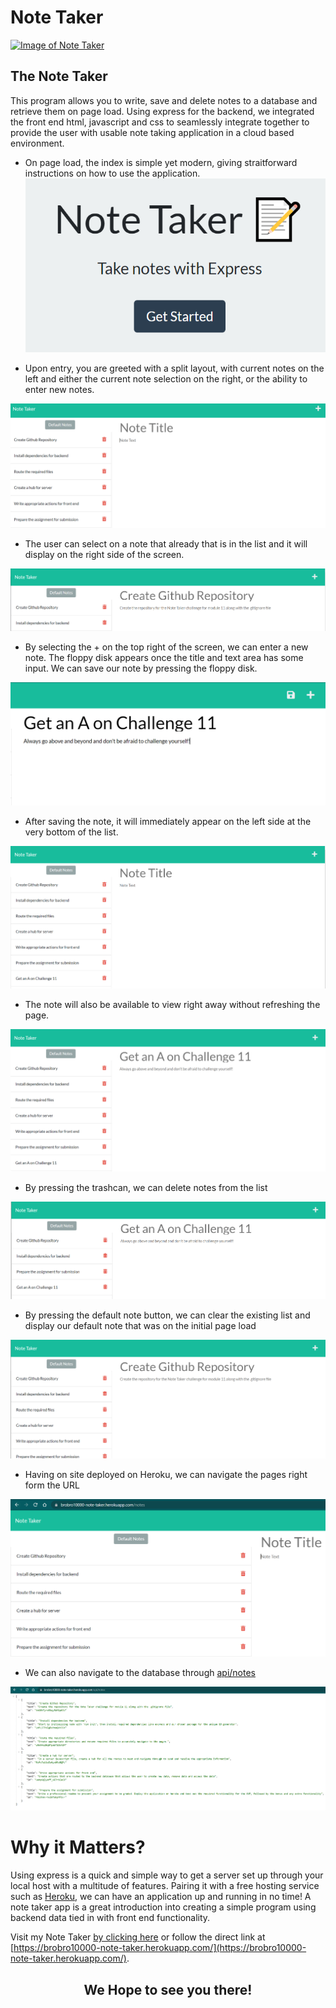 # Note Taker

[![Image of Note Taker
](assets/images/note-takerSS.PNG
"Weather Dashboard Homepage")
](https://brobro10000-note-taker.herokuapp.com/)

## **The Note Taker**
This program allows you to write, save and delete notes to a database and retrieve them on page load. Using express for the backend, we integrated the front end html, javascript and css to seamlessly integrate together to provide the user with usable note taking application in a cloud based environment.


- On page load, the index is simple yet modern, giving straitforward instructions on how to use the application.
![ButtonEntry](assets/images/note-taker2SS.PNG)


- Upon entry, you are greeted with a split layout, with current notes on the left and either the current note selection on the right, or the ability to enter new notes. 

![NoteEntry](assets/images/note-taker3SS.PNG)


- The user can select on a note that already that is in the list and it will display on the right side of the screen. 

![currentNote](assets/images/currentNoteSS.PNG)


- By selecting the + on the top right of the screen, we can enter a new note. The floppy disk appears once the title and text area has some input. We can save our note by pressing the floppy disk.

![savingNote1](assets/images/saveNewNote1SS.PNG)


- After saving the note, it will immediately appear on the left side at the very bottom of the list.

![savingNote2](assets/images/saveNewNote2SS.PNG)


- The note will also be available to view right away without refreshing the page.

![savingNote3](assets/images/saveNewNote3SS.PNG)


- By pressing the trashcan, we can delete notes from the list

![deleteNote](assets/images/deleteNoteSS.PNG)


- By pressing the default note button, we can clear the existing list and display our default note that was on the initial page load

![defaultNote](assets/images/defaultNoteSS.PNG)


- Having on site deployed on Heroku, we can navigate the pages right form the URL

![websiteNote](assets/images/websiteSS.PNG)


- We can also navigate to the database through [api/notes](https://brobro10000-note-taker.herokuapp.com/api/notes)

![apiNote](assets/images/apiSS.PNG)

# Why it Matters?
Using express is a quick and simple way to get a server set up through your local host with a multitude of features. Pairing it with a free hosting service such as [Heroku](https://www.heroku.com/about), we can have an application up and running in no time! A note taker app is a great introduction into creating a simple program using backend data tied in with front end functionality. 

Visit my Note Taker [by clicking here](https://brobro10000-note-taker.herokuapp.com/) or follow the direct link at [https://brobro10000-note-taker.herokuapp.com/](https://brobro10000-note-taker.herokuapp.com/). 

## <center>We Hope to see you there!</center> ##
